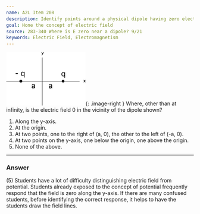 ```yaml
---
name: A2L Item 208
description: Identify points around a physical dipole having zero electric field.
goal: Hone the concept of electric field
source: 283-340 Where is E zero near a dipole? 9/21
keywords: Electric Field, Electromagnetism
---
```


![Item208_fig1.gif](../images/Item208_fig1.gif){: .image-right } Where,
other than at infinity, is the electric field 0 in the vicinity of the
dipole shown?

1. Along the y-axis.
2. At the origin.
3. At two points, one to the right of (a, 0), the other to the left of (-a,
   0).
4. At two points on the y-axis, one below the origin, one above the origin.
5. None of the above.


<hr/>

### Answer

(5) Students have a lot of difficulty distinguishing electric field from
potential. Students already exposed to the concept of potential
frequently respond that the field is zero along the y-axis. If there are
many confused students, before identifying the correct response, it
helps to have the students draw the field lines.
